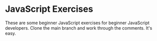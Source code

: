 # JavaScript Exercises

These are some beginner JavaScript exercises for beginner JavaScript developers. Clone the main branch and work through the comments. It's easy.

